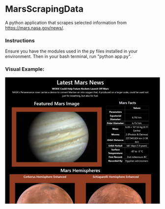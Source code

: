 # MarsScrapingData
A python application that scrapes selected information from https://mars.nasa.gov/news/.

### Instructions
Ensure you have the modules used in the py files installed in your environment. Then in your bash terminal, run "python app.py".

### Visual Example:

![](images/FrontEndMarsScrapingExample.png)

